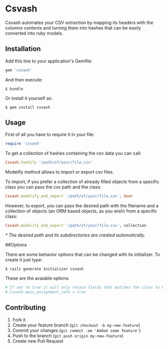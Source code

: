 # Csvash

Csvash automates your CSV extraction by mapping its headers with the columns contents and turning them into hashes that can be easily converted into ruby models.

## Installation

Add this line to your application's Gemfile:

```ruby
gem 'csvash'
```

And then execute:

```
$ bundle
```

Or install it yourself as:

```
$ gem install csvash
```

## Usage

First of all you have to require it in your file:

```ruby
require 'csvash'
```

To get a collection of hashes containing the csv data you can call:

```ruby
Csvash.hashify '/path/of/your/file.csv'
```

Modelify method allows to import or export csv files.

To import, if you prefer a collection of already filled objects from a specific class you can pass the csv path and the class:

```ruby
Csvash.modelify_and_import '/path/of/your/file.csv', User
```

However, to export, you can pass the desired path with the filename and a collection of objects  (an ORM based objects, as you wish) from a specific class:

```ruby
Csvash.modelify_and_export '/path/of/your/file.csv', collection
```
_* The desired path and its subdirectories are  created automatically._

##Options

There are some behavior options that can be changed with its initializer. To create it just type:

```
$ rails generate initializer csvash
```

These are the avaiable options

```ruby
# If set to true it will only retain fields that matches the class to be filled. Default is false.
# Csvash.mass_assignment_safe = true
```

## Contributing

1. Fork it
2. Create your feature branch (`git checkout -b my-new-feature`)
3. Commit your changes (`git commit -am 'Added some feature'`)
4. Push to the branch (`git push origin my-new-feature`)
5. Create new Pull Request